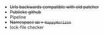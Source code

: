 * ~~Urls backwards compatible with old patcher~~
* ~~Publieke github~~
* Pipeline
* ~~Namespace `HH` > `HappyHorizon`~~
* lock-file checker